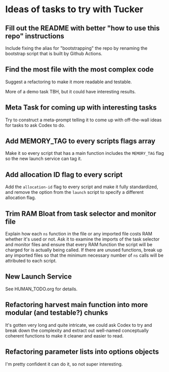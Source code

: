 # Ideas of tasks to try with Tucker

## Fill out the README with better "how to use this repo" instructions

Include fixing the alias for "bootstrapping" the repo by renaming the
bootstrap script that is built by Github Actions.

## Find the most file with the most complex code

Suggest a refactoring to make it more readable and testable.

More of a demo task TBH, but it could have interesting results.

## Meta Task for coming up with interesting tasks

Try to construct a meta-prompt telling it to come up with off-the-wall
ideas for tasks to ask Codex to do.

## Add MEMORY_TAG to every scripts flags array

Make it so every script that has a main function includes the
`MEMORY_TAG` flag so the new launch service can tag it.

## Add allocation ID flag to every script

Add the `allocation-id` flag to every script and make it fully
standardized, and remove the option from the `launch` script to
specify a different allocation flag.

## Trim RAM Bloat from task selector and monitor file

Explain how each `ns` function in the file or any imported file costs
RAM whether it's used or not. Ask it to examine the imports of the
task selector and monitor files and ensure that every RAM function the
script will be charged for is actually being called. If there are
unused functions, break up any imported files so that the minimum
necessary number of `ns` calls will be attributed to each script.

## New Launch Service

See HUMAN_TODO.org for details.

## Refactoring harvest main function into more modular (and testable?) chunks

It's gotten very long and quite intricate, we could ask Codex to try
and break down the complexity and extract out well-named conceptually
coherent functions to make it cleaner and easier to read.

## Refactoring parameter lists into options objects

I'm pretty confident it can do it, so not super interesting.

